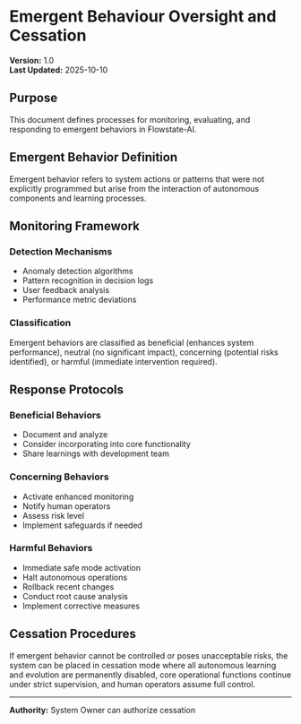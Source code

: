 # Emergent Behaviour Oversight and Cessation

**Version:** 1.0  
**Last Updated:** 2025-10-10

## Purpose

This document defines processes for monitoring, evaluating, and responding to emergent behaviors in Flowstate-AI.

## Emergent Behavior Definition

Emergent behavior refers to system actions or patterns that were not explicitly programmed but arise from the interaction of autonomous components and learning processes.

## Monitoring Framework

### Detection Mechanisms

- Anomaly detection algorithms
- Pattern recognition in decision logs
- User feedback analysis
- Performance metric deviations

### Classification

Emergent behaviors are classified as beneficial (enhances system performance), neutral (no significant impact), concerning (potential risks identified), or harmful (immediate intervention required).

## Response Protocols

### Beneficial Behaviors

- Document and analyze
- Consider incorporating into core functionality
- Share learnings with development team

### Concerning Behaviors

- Activate enhanced monitoring
- Notify human operators
- Assess risk level
- Implement safeguards if needed

### Harmful Behaviors

- Immediate safe mode activation
- Halt autonomous operations
- Rollback recent changes
- Conduct root cause analysis
- Implement corrective measures

## Cessation Procedures

If emergent behavior cannot be controlled or poses unacceptable risks, the system can be placed in cessation mode where all autonomous learning and evolution are permanently disabled, core operational functions continue under strict supervision, and human operators assume full control.

---

**Authority:** System Owner can authorize cessation
